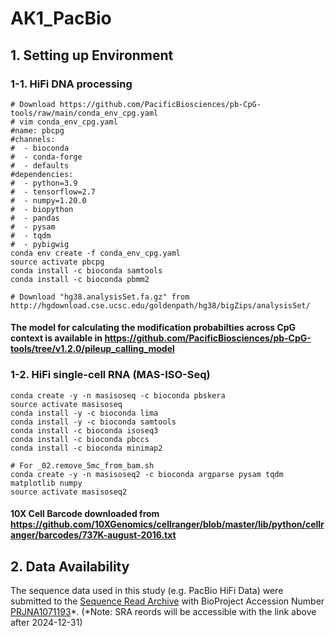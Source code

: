 # AK1_PacBio

## 1. Setting up Environment

### 1-1. HiFi DNA processing

```
# Download https://github.com/PacificBiosciences/pb-CpG-tools/raw/main/conda_env_cpg.yaml
# vim conda_env_cpg.yaml
#name: pbcpg
#channels:
#  - bioconda
#  - conda-forge
#  - defaults
#dependencies:
#  - python=3.9
#  - tensorflow=2.7
#  - numpy=1.20.0
#  - biopython
#  - pandas
#  - pysam
#  - tqdm
#  - pybigwig
conda env create -f conda_env_cpg.yaml
source activate pbcpg
conda install -c bioconda samtools
conda install -c bioconda pbmm2

# Download "hg38.analysisSet.fa.gz" from http://hgdownload.cse.ucsc.edu/goldenpath/hg38/bigZips/analysisSet/
```

#### The model for calculating the modification probabilties across CpG context is available in https://github.com/PacificBiosciences/pb-CpG-tools/tree/v1.2.0/pileup_calling_model

### 1-2. HiFi single-cell RNA (MAS-ISO-Seq)

```
conda create -y -n masisoseq -c bioconda pbskera
source activate masisoseq
conda install -y -c bioconda lima
conda install -y -c bioconda samtools
conda install -c bioconda isoseq3
conda install -c bioconda pbccs
conda install -c bioconda minimap2
```

```
# For _02.remove_5mc_from_bam.sh
conda create -y -n masisoseq2 -c bioconda argparse pysam tqdm matplotlib numpy
source activate masisoseq2
```

#### 10X Cell Barcode downloaded from https://github.com/10XGenomics/cellranger/blob/master/lib/python/cellranger/barcodes/737K-august-2016.txt

## 2. Data Availability
The sequence data used in this study (e.g. PacBio HiFi Data) were submitted to the [Sequence Read Archive](https://www.ncbi.nlm.nih.gov/sra) with BioProject Accession Number [PRJNA1071193](https://www.ncbi.nlm.nih.gov/sra/PRJNA1071193)*.
(*Note: SRA reords will be accessible with the link above after 2024-12-31)